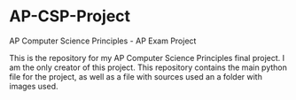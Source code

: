 # AP-CSP-Project
AP Computer Science Principles - AP Exam Project

This is the repository for my AP Computer Science Principles final project.
I am the only creator of this project.
This repository contains the main python file for the project, as well as a file with sources used an a folder with images used.
